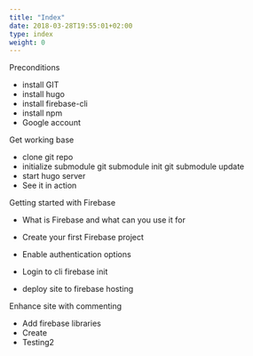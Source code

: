 ```yaml
---
title: "Index"
date: 2018-03-28T19:55:01+02:00
type: index
weight: 0
---
```


Preconditions
* install GIT
* install hugo
* install firebase-cli
* install npm
* Google account

Get working base
* clone git repo
* initialize submodule
git submodule init
git submodule update
* start hugo server
* See it in action

Getting started with Firebase
* What is Firebase and what can you use it for
* Create your first Firebase project
* Enable authentication options
* Login to cli
firebase init

* deploy site to firebase hosting 

Enhance site with commenting
* Add firebase libraries
* Create
* Testing2
